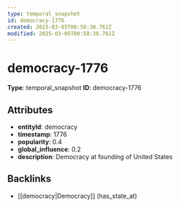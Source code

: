 ```yaml
---
type: temporal_snapshot
id: democracy-1776
created: 2025-03-05T00:58:30.761Z
modified: 2025-03-05T00:58:30.761Z
---
```


# democracy-1776

**Type**: temporal_snapshot
**ID**: democracy-1776

## Attributes

- **entityId**: democracy
- **timestamp**: 1776
- **popularity**: 0.4
- **global_influence**: 0.2
- **description**: Democracy at founding of United States

## Backlinks

- [[democracy|Democracy]] (has_state_at)

